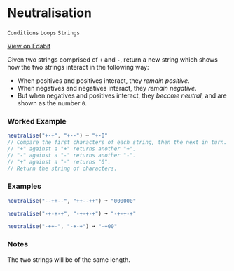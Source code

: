 # Neutralisation

`Conditions` `Loops` `Strings`

[View on Edabit](https://edabit.com/challenge/HzxTqSHLmRC3zEfXb)

Given two strings comprised of `+` and `-`, return a new string which shows how the two strings interact in the following way:

- When positives and positives interact, they _remain positive_.
- When negatives and negatives interact, they _remain negative_.
- But when negatives and positives interact, they _become neutral_, and are shown as the number `0`.

### Worked Example

```js
neutralise("+-+", "+--") ➞ "+-0"
// Compare the first characters of each string, then the next in turn.
// "+" against a "+" returns another "+".
// "-" against a "-" returns another "-".
// "+" against a "-" returns "0".
// Return the string of characters.
```

### Examples

```js
neutralise("--++--", "++--++") ➞ "000000"

neutralise("-+-+-+", "-+-+-+") ➞ "-+-+-+"

neutralise("-++-", "-+-+") ➞ "-+00"
```

### Notes

The two strings will be of the same length.
